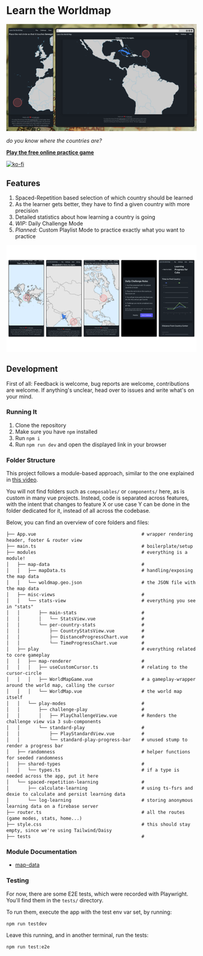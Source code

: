 # Learn the Worldmap

![screenshot of the app showing excerpts from the worldmap where the user is challenged to select a country](doc/screenshot.png)

_do you know where the countries are?_

**[Play the free online practice game](https://map.koljapluemer.com)**

[![ko-fi](https://ko-fi.com/img/githubbutton_sm.svg)](https://ko-fi.com/S6S81CWUVD)

## Features

1. Spaced-Repetition based selection of which country should be learned
2. As the learner gets better, they have to find a given country with more precision
3. Detailed statistics about how learning a country is going
4. *WIP:* Daily Challenge Mode
5. *Planned:* Custom Playlist Mode to practice exactly what you want to practice


![screenshots](doc/more_screenshots.png)


## Development

First of all: Feedback is welcome, bug reports are welcome, contributions are welcome. If anything's unclear, head over to issues and write what's on your mind.

### Running It

1. Clone the repository
2. Make sure you have `npm` installed
3. Run `npm i`
4. Run `npm run dev` and open the displayed link in your browser

### Folder Structure

This project follows a module-based approach, similar to the one explained in [this video](https://www.youtube.com/watch?v=iuyzO2QkY7A).

You will not find folders such as `composables/` or `components/` here, as is custom in many vue projects.
Instead, code is separated across features, with the intent that changes to feature X or use case Y can be done in the 
folder dedicated for it, instead of all across the codebase.

Below, you can find an overview of core folders and files:


```shell
├── App.vue                                       # wrapper rendering header, footer & router view
├── main.ts                                       # boilerplate/setup
├── modules                                       # everything is a module!
│   ├── map-data                                  #
│   │   ├── mapData.ts                            # handling/exposing the map data 
│   │   └── woldmap.geo.json                      # the JSON file with the map data
│   ├── misc-views                                #
│   │   └── stats-view                            # everything you see in "stats"
│   │       ├── main-stats                        #
│   │       │   └── StatsView.vue                 #
│   │       └── per-country-stats                 # 
│   │           ├── CountryStatsView.vue          #
│   │           ├── DistanceProgressChart.vue     #
│   │           └── TimeProgressChart.vue         #
│   ├── play                                      # everything related to core gameplay
│   │   ├── map-renderer                          #
│   │   │   ├── useCustomCursor.ts                # relating to the cursor-circle
│   │   │   ├── WorldMapGame.vue                  # a gameplay-wrapper around the world map, calling the cursor 
│   │   │   └── WorldMap.vue                      # the world map itself
│   │   └── play-modes                            #
│   │       ├── challenge-play                    #
│   │       │   ├── PlayChallengeView.vue         # Renders the challenge view via 3 sub-components
│   │       └── standard-play                     #
│   │           ├── PlayStandardView.vue          #
│   │           └── standard-play-progress-bar    # unused stump to render a progress bar 
│   ├── randomness                                # helper functions for seeded randomness
│   ├── shared-types                              #
│   │   └── types.ts                              # if a type is needed across the app, put it here
│   └── spaced-repetition-learning                #
│       ├── calculate-learning                    # using ts-fsrs and dexie to calculate and persist learning data
│       └── log-learning                          # storing anonymous learning data on a firebase server
├── router.ts                                     # all the routes (game modes, stats, home...)
├── style.css                                     # this should stay empty, since we're using Tailwind/Daisy
├── tests                                         #
```

### Module Documentation

- [map-data](src/modules/map-data/.doc.md)


### Testing

For now, there are some E2E tests, which were recorded with Playwright.
You'll find them in the `tests/` directory.

To run them, execute the app with the test env var set, by running:

```
npm run testdev
```

Leave this running, and in another terminal, run the tests:

```
npm run test:e2e
```